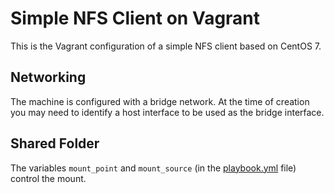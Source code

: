# Simple NFS Client on Vagrant

This is the Vagrant configuration of a simple NFS client based on CentOS 7.

## Networking
The machine is configured with a bridge network. At the time of creation you may need to identify a host interface to be used as the bridge interface.

## Shared Folder
The variables `mount_point` and `mount_source` (in the [playbook.yml](playbook.yml) file) control the mount.
